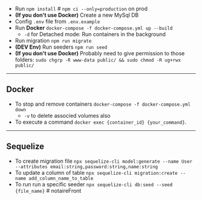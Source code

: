- Run `npm install` # `npm ci --only=production` on prod
- **(If you don't use Docker)** Create a new MySql DB
- Config `.env` file from `.env.example`
- Run **Docker** `docker-compose -f docker-compose.yml up --build`
  - `-d` for Detached mode: Run containers in the background
- Run migration `npm run migrate`
- **(DEV Env)** Run seeders `npm run seed`
- **(If you don't use Docker)** Probably need to give permission to those folders: `sudo chgrp -R www-data public/ && sudo chmod -R ug+rwx public/`

---

## Docker

- To stop and remove containers `docker-compose -f docker-compose.yml down`
  - `-v` to delete associed volumes also
- To execute a command `docker exec {container_id} {your_command}`.

---

## Sequelize

- To create migration file `npx sequelize-cli model:generate --name User --attributes email:string,password:string,name:string`
- To update a column of table `npx sequelize-cli migration:create --name add_column_name_to_table`
- To run run a specific seeder `npx sequelize-cli db:seed --seed {file_name}`
#   n o t a i r e F r o n t  
 